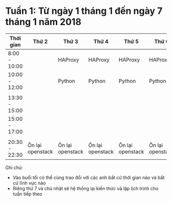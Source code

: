 # Tuần 1: Từ ngày 1 tháng 1 đến ngày 7 tháng 1 năm 2018

Thời gian | Thứ 2 | Thứ 3 | Thứ 4 | Thứ 5 | Thứ 6 | Thứ 7 | CN |
--- | --- | --- | --- | --- | --- | --- | --- |
8:00 - 10:00 |  |  HAProxy | HAProxy | HAProxy | HAProxy |  |  |
10:00 - 12:00 |  | Python | Python | Python | Python |  |  |
| | | | | | | |
13:30 - 15:00 |  |  |  |   |   |   |   |
15:00 - 17:00 |  |  | |  |  |  |  |
| | | | | | | |
20:30 - 22:30 | Ôn lại openstack | Ôn lại openstack | Ôn lại openstack | Ôn lại openstack | Ôn lại openstack | Ôn lại openstack | Ôn lại openstack |

Ghi chú:

- Vào buổi tối có thể cùng trao đổi với các anh bất cứ thời gian nào và bất cứ lĩnh vực nào 
- Riêng thứ 7 và chủ nhật sẽ hệ thống lại kiến thức và lập lịch trình cho tuần tiếp theo
